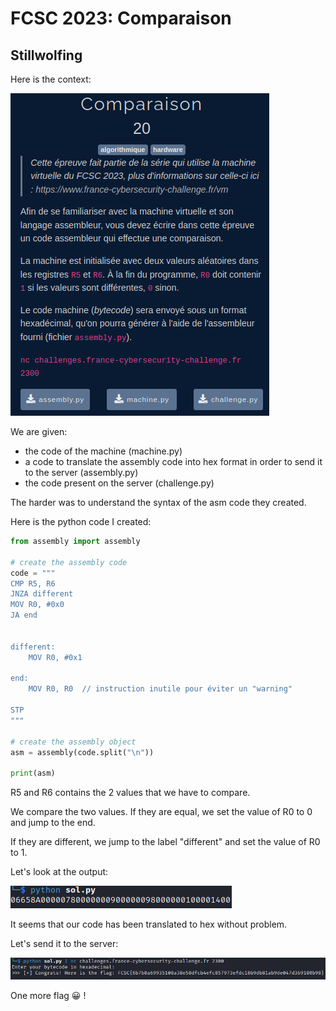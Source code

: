 
# FCSC 2023: Comparaison
## Stillwolfing

Here is the context:

![context](/assets/img/CTFs/FCSC2023/Intro/comparaison/context.png)


We are given:
- the code of the machine (machine.py)
- a code to translate the assembly code into hex format in order to send it to the server (assembly.py)
- the code present on the server (challenge.py)


The harder was to understand the syntax of the asm code they created.

Here is the python code I created:

```python
from assembly import assembly

# create the assembly code
code = """
CMP R5, R6
JNZA different
MOV R0, #0x0
JA end


different:
    MOV R0, #0x1

end:
    MOV R0, R0  // instruction inutile pour éviter un "warning"

STP
"""

# create the assembly object
asm = assembly(code.split("\n"))

print(asm)
```

R5 and R6 contains the 2 values that we have to compare.

We compare the two values.
If they are equal, we set the value of R0 to 0 and jump to the end.

If they are different, we jump to the label "different" and set the value  of R0 to 1.

Let's look at the output:

![output](/assets/img/CTFs/FCSC2023/Intro/comparaison/output.png)

It seems that our code has been translated to hex without problem.

Let's send it to the server:

![flag](/assets/img/CTFs/FCSC2023/Intro/comparaison/flag.png)

One more flag :grinning: !



